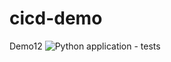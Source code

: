 # cicd-demo
Demo12
![Python application - tests](https://github.com/cn-dino/cicd-demo/workflows/Python%20application%20-%20tests/badge.svg)
